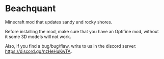 # Beachquant
Minecraft mod that updates sandy and rocky shores.

Before installing the mod, make sure that you have an Optifine mod, without it some 3D models will not work.

Also, if you find a bug/bug/flaw, write to us in the discord server: https://discord.gg/nzHeHuKwTA.
